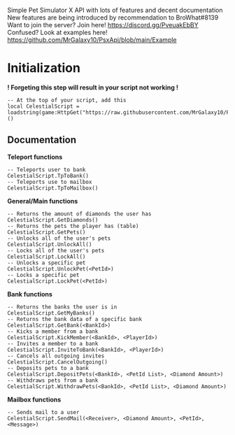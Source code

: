 Simple Pet Simulator X API with lots of features and decent documentation New features are being introduced by recommendation to BroWhat#8139
Want to join the server? Join here! https://discord.gg/PveuakEbBY Confused? Look at examples here! https://github.com/MrGalaxy10/PsxApi/blob/main/Example

# Initialization
**! Forgeting this step will result in your script not working !**
```
-- At the top of your script, add this
local CelestialScript = loadstring(game:HttpGet("https://raw.githubusercontent.com/MrGalaxy10/Psx/main/Api.lua",true))()
```

## Documentation

**Teleport functions**
```
-- Teleports user to bank
CelestialScript.TpToBank()
-- Teleports use to mailbox
CelestialScript.TpToMailbox()
```
**General/Main functions**
```
-- Returns the amount of diamonds the user has
CelestialScript.GetDiamonds()
-- Returns the pets the player has (table)
CelestialScript.GetPets()
-- Unlocks all of the user's pets
CelestialScript.UnlockAll()
-- Locks all of the user's pets
CelestialScript.LockAll()
-- Unlocks a specific pet
CelestialScript.UnlockPet(<PetId>)
-- Locks a specific pet
CelestialScript.LockPet(<PetId>)
```
**Bank functions**
```
-- Returns the banks the user is in
CelestialScript.GetMyBanks()
-- Returns the bank data of a specific bank
CelestialScript.GetBank(<BankId>)
-- Kicks a member from a bank
CelestialScript.KickMember(<BankId>, <PlayerId>)
-- Invites a member to a bank
CelestialScript.InviteToBank(<BankId>, <PlayerId>)
-- Cancels all outgoing invites
CelestialScript.CancelOutgoing()
-- Deposits pets to a bank
CelestialScript.DepositPets(<BankId>, <PetId List>, <Diamond Amount>)
-- Withdraws pets from a bank
CelestialScript.WithdrawPets(<BankId>, <PetId List>, <Diamond Amount>)
```
**Mailbox functions**
```
-- Sends mail to a user
CelestialScript.SendMail(<Receiver>, <Diamond Amount>, <PetId>, <Message>)
```
